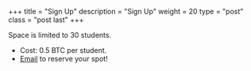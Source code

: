 +++
title = "Sign Up"
description = "Sign Up"
weight = 20
type = "post"
class = "post last"
+++

Space is limited to 30 students.

  * Cost: 0.5 BTC per student.
  * [Email](mailto:jimmy@programmingblockchain.com) to reserve your spot!

